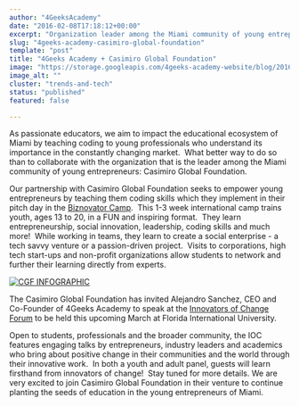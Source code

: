 ```yaml
---
author: "4GeeksAcademy"
date: "2016-02-08T17:18:12+00:00"
excerpt: "Organization leader among the Miami community of young entrepreneurs: Casimiro Global Foundation."
slug: "4geeks-academy-casimiro-global-foundation"
template: "post"
title: "4Geeks Academy + Casimiro Global Foundation"
image: "https://storage.googleapis.com/4geeks-academy-website/blog/2016/02/CGF-INFOGRAPHIC.jpg"
image_alt: ""
cluster: "trends-and-tech"
status: "published"
featured: false

---
```


As passionate educators, we aim to impact the educational ecosystem of Miami by teaching coding to young professionals who understand its importance in the constantly changing market.  What better way to do so than to collaborate with the organization that is the leader among the Miami community of young entrepreneurs: Casimiro Global Foundation. 

Our partnership with Casimiro Global Foundation seeks to empower young entrepreneurs by teaching them coding skills which they implement in their pitch day in the [Biznovator Camp](https://www.casimiroglobalfoundation.org/).  This 1-3 week international camp trains youth, ages 13 to 20, in a FUN and inspiring format.  They learn entrepreneurship, social innovation, leadership, coding skills and much more!  While working in teams, they learn to create a social enterprise - a tech savvy venture or a passion-driven project.  Visits to corporations, high tech start-ups and non-profit organizations allow students to network and further their learning directly from experts.



[![CGF INFOGRAPHIC](https://storage.googleapis.com/4geeks-academy-website/blog/2016/02/CGF-INFOGRAPHIC.jpg)](https://storage.googleapis.com/4geeks-academy-website/blog/2016/02/CGF-INFOGRAPHIC.jpg)



The Casimiro Global Foundation has invited Alejandro Sanchez, CEO and Co-Founder of 4Geeks Academy to speak at the [Innovators of Change Forum](https://www.casimiroglobalfoundation.org/innovators-of-change/) to be held this upcoming March at Florida International University. 



Open to students, professionals and the broader community, the IOC features engaging talks by entrepreneurs, industry leaders and academics who bring about positive change in their communities and the world through their innovative work.  In both a youth and adult panel, guests will learn firsthand from innovators of change!  Stay tuned for more details. 
We are very excited to join Casimiro Global Foundation in their venture to continue planting the seeds of education in the young entrepreneurs of Miami.


